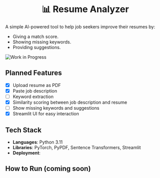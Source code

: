 <div align="center">
  <h1> 📊 Resume Analyzer </h1>
</div>

<!-- ## Project Description -->
A simple AI-powered tool to help job seekers improve their resumes by:
- Giving a match score.
- Showing missing keywords.
- Providing suggestions.


![Work in Progress](https://img.shields.io/badge/status-Work_in_Progress-fff7aa)


## Planned Features
- [x] Upload resume as PDF
- [x] Paste job description
- [ ] Keyword extraction
- [x] Similarity scoring between job description and resume
- [ ] Show missing keywords and suggestions
- [x] Streamlit UI for easy interaction

## Tech Stack
- **Languages**: Python 3.11
- **Libraries**: PyTorch, PyPDF, Sentence Transformers, Streamlit
- **Deployment**:

## How to Run (coming soon)

